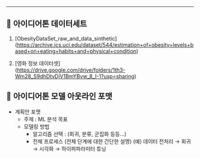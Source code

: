 ---
## 💖 아이디어톤 데이터세트

1. [ObesityDataSet_raw_and_data_sinthetic]
(https://archive.ics.uci.edu/dataset/544/estimation+of+obesity+levels+based+on+eating+habits+and+physical+condition)

2. [영화 정보 데이터셋]   
(https://drive.google.com/drive/folders/1th3-Wm28_S9dhDtvDjV1BmYBvw_8_I-1?usp=sharing)

## 💖 아이디어톤 모델 아웃라인 포맷
- 계획안 포맷
    - 주제 : ML 분석 목표
    - 모델링 방법
        - 알고리즘 선택 : (회귀, 분류, 군집화 등등…)
        - 전체 프로세스 (전체 단계에 대한 간단한 설명)
          (예) 데이터 전처리 → 회귀 → 시각화 → 하이퍼파라미터 튜닝
